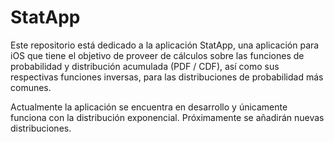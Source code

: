 # StatApp

Este repositorio está dedicado a la aplicación StatApp, una aplicación para iOS que tiene el objetivo de proveer de cálculos sobre las funciones de probabilidad y distribución acumulada (PDF / CDF), así como sus respectivas funciones inversas, para las distribuciones de probabilidad más comunes.

Actualmente la aplicación se encuentra en desarrollo y únicamente funciona con la distribución exponencial. Próximamente se añadirán nuevas distribuciones.
